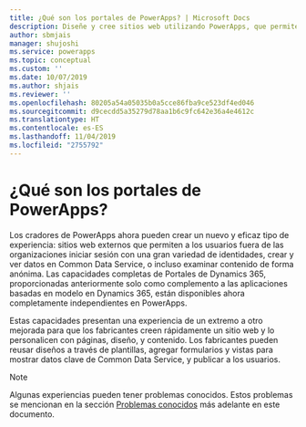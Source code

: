 ```yaml
---
title: ¿Qué son los portales de PowerApps? | Microsoft Docs
description: Diseñe y cree sitios web utilizando PowerApps, que permite a los usuarios externos interactuar con los datos almacenados en Common Data Service.
author: sbmjais
manager: shujoshi
ms.service: powerapps
ms.topic: conceptual
ms.custom: ''
ms.date: 10/07/2019
ms.author: shjais
ms.reviewer: ''
ms.openlocfilehash: 80205a54a05035b0a5cce86fba9ce523df4ed046
ms.sourcegitcommit: d9cecdd5a35279d78aa1b6c9fc642e36a4e4612c
ms.translationtype: HT
ms.contentlocale: es-ES
ms.lasthandoff: 11/04/2019
ms.locfileid: "2755792"
---
```

# <a name="what-is-powerapps-portals"></a>¿Qué son los portales de PowerApps?

Los cradores de PowerApps ahora pueden crear un nuevo y eficaz tipo de experiencia: sitios web externos que permiten a los usuarios fuera de las organizaciones iniciar sesión con una gran variedad de identidades, crear y ver datos en Common Data Service, o incluso examinar contenido de forma anónima. Las capacidades completas de Portales de Dynamics 365, proporcionadas anteriormente solo como complemento a las aplicaciones basadas en modelo en Dynamics 365, están disponibles ahora completamente independientes en PowerApps.  

Estas capacidades presentan una experiencia de un extremo a otro mejorada para que los fabricantes creen rápidamente un sitio web y lo personalicen con páginas, diseño, y contenido. Los fabricantes pueden reusar diseños a través de plantillas, agregar formularios y vistas para mostrar datos clave de Common Data Service, y publicar a los usuarios.

> [!NOTE]
> Algunas experiencias pueden tener problemas conocidos. Estos problemas se mencionan en la sección [Problemas conocidos](known-issues.md) más adelante en este documento.  


 


